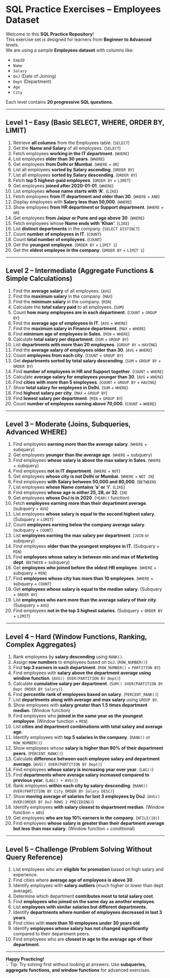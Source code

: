 # SQL Practice Exercises – Employees Dataset

Welcome to this **SQL Practice Repository**!  
This exercise set is designed for learners from **Beginner to Advanced** levels.  
We are using a sample **Employees dataset** with columns like:

- `EmpID`
- `Name`
- `Salary`
- `DoJ` (Date of Joining)
- `Dept` (Department)
- `Age`
- `City`

Each level contains **20 progressive SQL questions**.

---

## Level 1 – Easy (Basic SELECT, WHERE, ORDER BY, LIMIT)

1. Retrieve **all columns** from the Employees table. (`SELECT`)  
2. Get the **Name and Salary** of all employees. (`SELECT`)  
3. Fetch employees **working in the IT department**. (`WHERE`)  
4. List employees **older than 30 years**. (`WHERE`)  
5. Get employees **from Delhi or Mumbai**. (`WHERE` + `OR`)  
6. List all employees **sorted by Salary ascending**. (`ORDER BY`)  
7. List all employees **sorted by Salary descending**. (`ORDER BY`)  
8. Fetch **top 5 highest-paid employees**. (`ORDER BY` + `LIMIT`)  
9. Get employees **joined after 2020-01-01**. (`WHERE`)  
10. List employees **whose name starts with ‘A’**. (`LIKE`)  
11. Fetch employees **from IT department and older than 30**. (`WHERE` + `AND`)  
12. Display employees with **Salary less than 50,000**. (`WHERE`)  
13. Show employees **from HR department or Support department**. (`WHERE` + `OR`)  
14. Get employees **from Jaipur or Pune and age above 30**. (`WHERE`)  
15. Fetch employees whose **Name ends with ‘Khan’**. (`LIKE`)  
16. List **distinct departments** in the company. (`SELECT DISTINCT`)  
17. Count **number of employees in IT**. (`COUNT`)  
18. Count **total number of employees**. (`COUNT`)  
19. Get the **youngest employee**. (`ORDER BY` + `LIMIT 1`)  
20. Get the **oldest employee in the company**. (`ORDER BY` + `LIMIT 1`)  

---

## Level 2 – Intermediate (Aggregate Functions & Simple Calculations)

1. Find the **average salary** of all employees. (`AVG`)  
2. Find the **maximum salary** in the company. (`MAX`)  
3. Find the **minimum salary** in the company. (`MIN`)  
4. Calculate the **total salary paid** to all employees. (`SUM`)  
5. Count **how many employees are in each department**. (`COUNT` + `GROUP BY`)  
6. Find the **average age of employees in IT**. (`AVG` + `WHERE`)  
7. Find the **maximum salary in Finance department**. (`MAX` + `WHERE`)  
8. Find **minimum age of employees in Sales**. (`MIN` + `WHERE`)  
9. Calculate **total salary per department**. (`SUM` + `GROUP BY`)  
10. List **departments with more than 20 employees**. (`GROUP BY` + `HAVING`)  
11. Find the **average salary of employees older than 30**. (`AVG` + `WHERE`)  
12. Count **employees from each city**. (`COUNT` + `GROUP BY`)  
13. Get **departments sorted by total salary descending**. (`SUM` + `GROUP BY` + `ORDER BY`)  
14. Find **number of employees in HR and Support together**. (`COUNT` + `WHERE`)  
15. Calculate **average salary for employees younger than 30**. (`AVG` + `WHERE`)  
16. Find **cities with more than 5 employees**. (`COUNT` + `GROUP BY` + `HAVING`)  
17. Show **total salary for employees in Delhi**. (`SUM` + `WHERE`)  
18. Find **highest salary per city**. (`MAX` + `GROUP BY`)  
19. Find **lowest salary per department**. (`MIN` + `GROUP BY`)  
20. Count **number of employees earning above 70,000**. (`COUNT` + `WHERE`)  

---

## Level 3 – Moderate (Joins, Subqueries, Advanced WHERE)

1. Find employees **earning more than the average salary**. (`WHERE` + subquery)  
2. Get employees **younger than the average age**. (`WHERE` + subquery)  
3. Find employees **whose salary is above the max salary in Sales**. (`WHERE` + subquery)  
4. Find employees **not in IT department**. (`WHERE` + `NOT`)  
5. Get employees **whose city is not Delhi or Mumbai**. (`WHERE` + `NOT IN`)  
6. Find employees **with Salary between 50,000 and 80,000**. (`BETWEEN`)  
7. List employees **whose Name contains ‘a’ or ‘i’**. (`LIKE`)  
8. Find employees **whose age is either 25, 28, or 32**. (`IN`)  
9. Get employees **whose DoJ is in 2020**. (`YEAR()` function)  
10. Fetch **employees earning more than their department average**. (subquery + `AVG`)  
11. List employees **whose salary is equal to the second highest salary**. (Subquery + `LIMIT`)  
12. Count **employees earning below the company average salary**. (subquery + `COUNT`)  
13. List **employees earning the max salary per department**. (`JOIN` or subquery)  
14. Find employees **older than the youngest employee in IT**. (Subquery + `MIN`)  
15. Find **employees whose salary is between min and max of Marketing dept**. (`BETWEEN` + subquery)  
16. Get **employees who joined before the oldest HR employee**. (`WHERE` + subquery + `MIN`)  
17. Find **employees whose city has more than 10 employees**. (`WHERE` + subquery + `COUNT`)  
18. Get **employees whose salary is equal to the median salary**. (Subquery + `ORDER BY`)  
19. List **employees who earn more than the average salary of their city**. (Subquery + `AVG`)  
20. Find employees **not in the top 3 highest salaries**. (Subquery + `ORDER BY` + `LIMIT`)  

---

## Level 4 – Hard (Window Functions, Ranking, Complex Aggregates)

1. Rank employees by **salary descending** using `RANK()`.  
2. Assign **row numbers** to employees based on `DoJ`. (`ROW_NUMBER()`)  
3. Find **top 3 earners in each department**. (`ROW_NUMBER()` + `PARTITION BY`)  
4. Find employees with **salary above the department average using window function**. (`AVG() OVER(PARTITION BY Dept)`)  
5. Calculate **cumulative salary per department**. (`SUM() OVER(PARTITION BY Dept ORDER BY Salary)`)  
6. Find **percentile rank of employees based on salary**. (`PERCENT_RANK()`)  
7. List **departments along with average and max salary** using `GROUP BY`.  
8. Show employees with **salary greater than 1.5 times department median**. (Window function)  
9. Find employees who **joined in the same year as the youngest employee**. (Window function + `MIN`)  
10. List **cities and department combinations with total salary and average age**.  
11. Identify employees with **top 5 salaries in the company**. (`RANK()` or `ROW_NUMBER()`)  
12. Show employees whose **salary is higher than 80% of their department peers**. (`PERCENT_RANK()`)  
13. Calculate **difference between each employee salary and department average**. (`AVG() OVER(PARTITION BY Dept)`)  
14. Find employees **whose salary is increasing year over year**. (`LAG()`)  
15. Find **departments where average salary increased compared to previous year**. (`LAG() + AVG()`)  
16. Rank employees **within each city by salary descending**. (`RANK() OVER(PARTITION BY City ORDER BY Salary DESC)`)  
17. Show **moving average of salaries for last 3 employees by DoJ**. (`AVG() OVER(ORDER BY DoJ ROWS 2 PRECEDING)`)  
18. Identify employees **with salary closest to department median**. (Window function + `ABS`)  
19. Get employees **who are top 10% earners in the company**. (`NTILE(10)`)  
20. Find employees **whose salary is greater than their department average but less than max salary**. (Window function + conditional)  

---

## Level 5 – Challenge (Problem Solving Without Query Reference)

1. List employees who are **eligible for promotion** based on high salary and experience.  
2. Find cities where **average age of employees is above 30**.  
3. Identify employees with **salary outliers** (much higher or lower than dept average).  
4. Determine which department **contributes most to total salary cost**.  
5. Find **employees who joined on the same day as another employee**.  
6. List **employees with similar salaries but different departments**.  
7. Identify **departments where number of employees decreased in last 3 years**.  
8. Find cities with **more than 10 employees under 30 years old**.  
9. Identify **employees whose salary has not changed significantly** compared to their department peers.  
10. Find employees who are **closest in age to the average age of their department**.  

---

**Happy Practicing!**  
💡 Tip: Try solving first without looking at answers. Use **subqueries, aggregate functions, and window functions** for advanced exercises.

